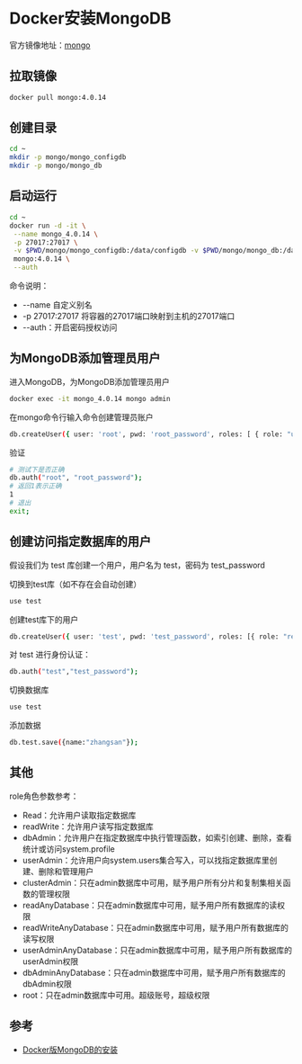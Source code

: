# Docker安装MongoDB

官方镜像地址：[mongo](https://hub.docker.com/_/mongo)

## 拉取镜像

```bash
docker pull mongo:4.0.14
```

## 创建目录

```bash
cd ~
mkdir -p mongo/mongo_configdb
mkdir -p mongo/mongo_db
```

## 启动运行

```bash
cd ~
docker run -d -it \
 --name mongo_4.0.14 \
 -p 27017:27017 \
 -v $PWD/mongo/mongo_configdb:/data/configdb -v $PWD/mongo/mongo_db:/data/db \
 mongo:4.0.14 \
 --auth
```

命令说明：

- --name 自定义别名
- -p 27017:27017 将容器的27017端口映射到主机的27017端口
- --auth：开启密码授权访问

## 为MongoDB添加管理员用户

进入MongoDB，为MongoDB添加管理员用户

```bash
docker exec -it mongo_4.0.14 mongo admin
```

在mongo命令行输入命令创建管理员账户

```bash
db.createUser({ user: 'root', pwd: 'root_password', roles: [ { role: "userAdminAnyDatabase", db: "admin" } ] });
```

验证

```bash
# 测试下是否正确
db.auth("root", "root_password");
# 返回1表示正确
1
# 退出
exit;
```

## 创建访问指定数据库的用户

假设我们为 test 库创建一个用户，用户名为 test，密码为 test_password

切换到test库（如不存在会自动创建）

```bash
use test
```

创建test库下的用户

```bash
db.createUser({ user: 'test', pwd: 'test_password', roles: [{ role: "readWrite", db: "test" }] });
```

对 test 进行身份认证：

```bash
db.auth("test","test_password");
```

切换数据库

```bash
use test
```

添加数据

```bash
db.test.save({name:"zhangsan"});
```

## 其他

role角色参数参考：

- Read：允许用户读取指定数据库
- readWrite：允许用户读写指定数据库
- dbAdmin：允许用户在指定数据库中执行管理函数，如索引创建、删除，查看统计或访问system.profile
- userAdmin：允许用户向system.users集合写入，可以找指定数据库里创建、删除和管理用户
- clusterAdmin：只在admin数据库中可用，赋予用户所有分片和复制集相关函数的管理权限
- readAnyDatabase：只在admin数据库中可用，赋予用户所有数据库的读权限
- readWriteAnyDatabase：只在admin数据库中可用，赋予用户所有数据库的读写权限
- userAdminAnyDatabase：只在admin数据库中可用，赋予用户所有数据库的userAdmin权限
- dbAdminAnyDatabase：只在admin数据库中可用，赋予用户所有数据库的dbAdmin权限
- root：只在admin数据库中可用。超级账号，超级权限

## 参考

- [Docker版MongoDB的安装](https://www.jianshu.com/p/2181b2e27021)
